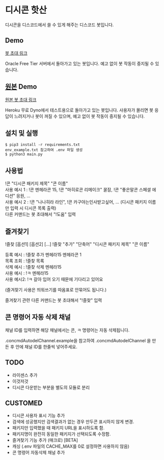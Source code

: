 # 디시콘 핫산
디시콘을 디스코드에서 쓸 수 있게 해주는 디스코드 봇입니다.

## Demo
[봇 초대 링크](https://discordapp.com/oauth2/authorize?&client_id=629279090716966932&scope=bot&permissions=109568)

Oracle Free Tier 서버에서 돌아가고 있는 봇입니다. 예고 없이 봇 작동이 중지될 수 있습니다. 

## [원본](https://github.com/Dogdriip/dccon_hassan) Demo
[원본 봇 초대 링크](https://discordapp.com/oauth2/authorize?&client_id=464437182887886850&scope=bot&permissions=101376)

Heroku 무료 Dyno에서 테스트용으로 돌아가고 있는 봇입니다. 사용자가 몰리면 봇 응답이 느려지거나 봇이 꺼질 수 있으며, 예고 없이 봇 작동이 중지될 수 있습니다. 

## 설치 및 실행
```
$ pip3 install -r requirements.txt
env_example.txt 참고하여 .env 파일 생성
$ python3 main.py
```

## 사용법
!콘 "디시콘 패키지 제목" "콘 이름"  
사용 예시 1 : !콘 멘헤라콘 15, !콘 "마히로콘 리메이크" 꿀잠, !콘 "좋은말콘 스페셜 에디션" 응원, ...  
사용 예시 2 : !콘 "나나히라 라인", !콘 카구야는인사받고싶어, ... (디시콘 패키지 이름만 입력 시 디시콘 목록 출력)  
다른 커맨드는 봇 초대해서 "!도움" 입력

## 즐겨찾기

!즐찾 [옵션1] [옵션2] [...]
!즐찾 "추가" "단축어" "디시콘 패키지 제목" "콘 이름"

등록 예시 : !즐찾 추가 멘헤라15 멘헤라콘 1  
목록 조회 : !즐찾 목록  
삭제 예시 : !즐찾 삭제 멘헤라15  
사용 예시 : !ㅋ 멘헤라15  
사용 예시2: !ㅋ 갈아 입어 오기 때문에 기다리고 있어요

(즐겨찾기 사용은 띄워쓰기를 따옴표로 안묶어도 됩니다.)

즐겨찾기 관련 다른 커맨드는 봇 초대해서 "!즐찾" 입력

## 콘 명령어 자동 삭제 채널
채널 ID를 입력하면 해당 채널에서는 콘, ㅋ 명령어는 자동 삭제됩니다.

.concmdAutodelChannel.example을 참고하여
.concmdAutodelChannel
을 만든 후 안에 채널 ID를 한줄씩 넣어주세요.

## TODO
* 라이센스 추가
* 이것저것
* 디시콘 다운받는 부분을 별도의 모듈로 분리

## CUSTOMED
* 디시콘 사용자 표시 기능 추가
* 검색에 성공했지만 검색결과가 없는 경우 만두콘 표시하지 않게 변경.
* 패키지만 입력했을 때 패키지 URL을 표시하도록 함.
* 패키지명이 완전히 동일한 패키지가 선택되도록 수정함.
* 즐겨찾기 기능 추가 (매크로) [BETA]
* 캐싱 (.env 파일의 CACHE_MAX를 0로 설정하면 사용하지 않음)
* 콘 명령어 자동삭제 채널 추가
